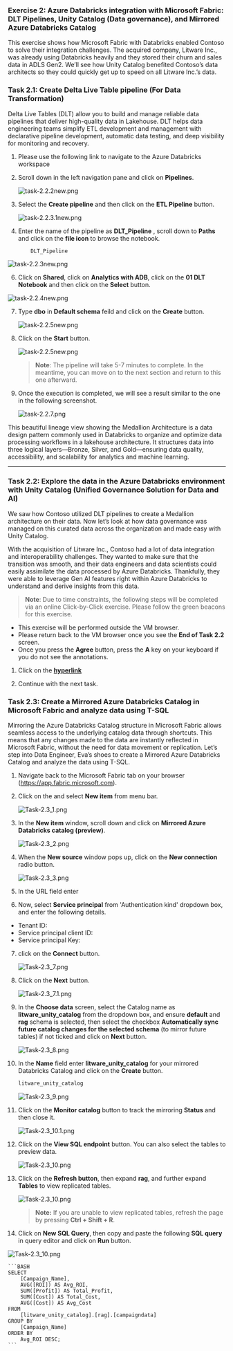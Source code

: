 ### Exercise 2: Azure Databricks integration with Microsoft Fabric: DLT Pipelines, Unity Catalog (Data governance), and Mirrored Azure Databricks Catalog

This exercise shows how Microsoft Fabric with Databricks enabled Contoso to solve their integration challenges. The acquired company, Litware Inc., was already using Databricks heavily and they stored their churn and sales data in ADLS Gen2. We’ll see how Unity Catalog benefited Contoso’s data architects so they could quickly get up to speed on all Litware Inc.’s data.

### Task 2.1: Create Delta Live Table pipeline (For Data Transformation)

Delta Live Tables (DLT) allow you to build and manage reliable data pipelines that deliver high-quality data in Lakehouse. DLT helps data engineering teams simplify ETL development and management with declarative pipeline development, automatic data testing, and deep visibility for monitoring and recovery.

1. Please use the following link to navigate to the Azure Databricks workspace **<inject key= "NewdatabricksWorkspaceUrl" enableCopy="True"/>**

2. Scroll down in the left navigation pane and click on **Pipelines**.

    ![task-2.2.2new.png](media/labMedia/l9.png)

4. Select the **Create pipeline** and then click on the **ETL Pipeline** button.

    ![task-2.2.3.1new.png](media/labMedia/l10.png)

5. Enter the name of the pipeline as **DLT_Pipeline** , scroll down to **Paths** and click on the **file icon** to browse the notebook.

    ```BASH
        DLT_Pipeline
    ```

![task-2.2.3new.png](media/labMedia/task-2.2.3new.png)

6. Click on **Shared**, click on **Analytics with ADB**, click on the **01 DLT Notebook** and then click on the **Select** button.

![task-2.2.4new.png](media/labMedia/f13.png)

7. Type **dbo** in **Default schema** feild and click on the **Create** button.

   ![task-2.2.5new.png](media/labMedia/f45.png)

8. Click on the **Start** button.

    ![task-2.2.5new.png](media/labMedia/f14.png)

    >**Note**: The pipeline will take 5-7 minutes to complete. In the meantime, you can move on to the next section and return to this one afterward.

9. Once the execution is completed, we will see a result similar to the one in the following screenshot.

     ![task-2.2.7.png](media/labMedia/task-2.2.7.png)

This beautiful lineage view showing the Medallion Architecture is a data design pattern commonly used in Databricks to organize and optimize data processing workflows in a lakehouse architecture. It structures data into three logical layers—Bronze, Silver, and Gold—ensuring data quality, accessibility, and scalability for analytics and machine learning.

---

### Task 2.2:  Explore the data in the Azure Databricks environment with Unity Catalog (Unified Governance Solution for Data and AI)

We saw how Contoso utilized DLT pipelines to create a Medallion architecture on their data. Now let’s look at how data governance was managed on this curated data across the organization and made easy with Unity Catalog.
 
With the acquisition of Litware Inc., Contoso had a lot of data integration and interoperability challenges. They wanted to make sure that the transition was smooth, and their data engineers and data scientists could easily assimilate the data processed by Azure Databricks. Thankfully, they were able to leverage Gen AI features right within Azure Databricks to understand and derive insights from this data.

>**Note**: Due to time constraints, the following steps will be completed via an online Click-by-Click exercise.
>Please follow the green beacons for this exercise.
- This exercise will be performed outside the VM browser.
- Please return back to the VM browser once you see the **End of Task 2.2** screen.
- Once you press the **Agree** button, press the **A** key on your keyboard if you do not see the annotations.
	
1. Click on the [**hyperlink**](https://regale.cloud/Microsoft/play/4251/azure-database-unity-catalog#/0/0)

2. Continue with the next task.

### Task 2.3: Create a Mirrored Azure Databricks Catalog in Microsoft Fabric and analyze data using T-SQL

Mirroring the Azure Databricks Catalog structure in Microsoft Fabric allows seamless access to the underlying catalog data through shortcuts. This means that any changes made to the data are instantly reflected in Microsoft Fabric, without the need for data movement or replication. Let’s step into Data Engineer, Eva’s shoes to create a Mirrored Azure Databricks Catalog and analyze the data using T-SQL. 

1. Navigate back to the Microsoft Fabric tab on your browser (https://app.fabric.microsoft.com).

2. Click on the **<inject key= "WorkspaceName" enableCopy="true"/>** and select **New item** from menu bar.

    ![Task-2.3_1.png](media/labMedia/Task-2.3_1.png)

3. In the **New item** window, scroll down and click on **Mirrored Azure Databricks catalog (preview)**.

   ![Task-2.3_2.png](media/labMedia/Task-2.3_2.png)

4. When the **New source** window pops up, click on the **New connection** radio button.

   ![Task-2.3_3.png](media/labMedia/l11.png)

5. In the URL field enter **<inject key= "databricksurl" enableCopy="true"/>**

6. Now, select **Service principal** from 'Authentication kind' dropdown box, and enter the following details.

- Tenant ID: **<inject key= "catalogTenantID" enableCopy="true"/>**
- Service principal client ID: **<inject key= "ClientID" enableCopy="true"/>**
- Service principal Key: **<inject key= "Secret" enableCopy="true"/>**

7. click on the **Connect** button.

   ![Task-2.3_7.png](media/labMedia/l12.png)

8. Click on the **Next** button.

   ![Task-2.3_7.1.png](media/labMedia/l13.png)

9. In the **Choose data** screen, select the Catalog name as **litware_unity_catalog** from the dropdown box, and ensure **default** and **rag** schema is selected, then select the checkbox **Automatically sync future catalog changes for the selected schema** (to mirror future tables) if not ticked and click on **Next** button.

     ![Task-2.3_8.png](media/labMedia/Task-2.3_8u.png)

10. In the **Name** field enter **litware_unity_catalog** for your mirrored Databricks Catalog and click on the **Create** button.

    ```BASH
    litware_unity_catalog
    ```

    ![Task-2.3_9.png](media/labMedia/Task-2.3_9.png)

11. Click on the **Monitor catalog** button to track the mirroring **Status** and then close it.

    ![Task-2.3_10.1.png](media/labMedia/Task-2.3_10.1.png)

12. Click on the **View SQL endpoint** button. You can also select the tables to preview data.

    ![Task-2.3_10.png](media/labMedia/Task-2.3_10.png)

13. Click on the **Refresh button**, then expand **rag**, and further expand **Tables** to view replicated tables.

    ![Task-2.3_10.png](media/labMedia/f79.png)

    >**Note:** If you are unable to view replicated tables, refresh the page by pressing **Ctrl + Shift + R**.
 
13. Click on **New SQL Query**, then copy and paste the following **SQL query** in query editor and click on **Run** button.
 
![Task-2.3_10.png](media/labMedia/f80.png)
 
    ```BASH
    SELECT 
        [Campaign_Name],
        AVG([ROI]) AS Avg_ROI,
        SUM([Profit]) AS Total_Profit,
        SUM([Cost]) AS Total_Cost,
        AVG([Cost]) AS Avg_Cost
    FROM 
        [litware_unity_catalog].[rag].[campaigndata]
    GROUP BY 
        [Campaign_Name]
    ORDER BY 
        Avg_ROI DESC; 
    ```



<!--

#### Analyze the Mirrored Azure SQL Database data using T-SQL

Each mirrored Azure SQL database has an autogenerated SQL analytics endpoint that provides a rich analytical experience on top of the tables created by the mirroring process.

This means Contoso’s marketing data from SQL database is accessed seamlessly in Microsoft Fabric with zero ETL, and it is always kept In Sync automatically in Microsoft Fabric. Once the mirroring was up and running, Data Engineer, Eva, was able to access the tables in SQL Database and integrate the data in minutes. Let’s step into her shoes and see how it’s done!

1. Continuing from the previously created Mirrored SQL DB window, select **SQL analytics endpoint** from top right dropdown box.



2. Expand the **Schemas** and click on **DimProduct** table to see data preview. and then click on **New SQL query** button from the menu bar.

    ![](media/labMedia/png)

    **Note:** Click on the **Refresh** button if you are not able view the Tables.

3. Copy the following **SQL query** in query editor to explore mirrored data and perform your analysis.

    ```BASH
    Select distinct [ProductName] 
    from [FactSales] as fct
    left join [DimProduct] as prd
    on fct.[ProductKey]=prd.[ProductKey]
    where [SalesAmount] > 6000
    ```

4. Click on **Run** and view the results.

    ![](media/labMedia/f15.png)

-->
